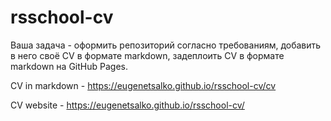 # rsschool-cv
Ваша задача - оформить репозиторий согласно требованиям, добавить в него своё CV в формате markdown, задеплоить CV в формате markdown на GitHub Pages.

CV in markdown - https://eugenetsalko.github.io/rsschool-cv/cv

CV website - https://eugenetsalko.github.io/rsschool-cv/